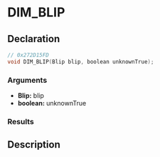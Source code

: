 # DIM_BLIP

## Declaration
```cpp
// 0x272D15FD
void DIM_BLIP(Blip blip, boolean unknownTrue);
```

### Arguments
- **Blip:** blip
- **boolean:** unknownTrue

### Results

## Description
